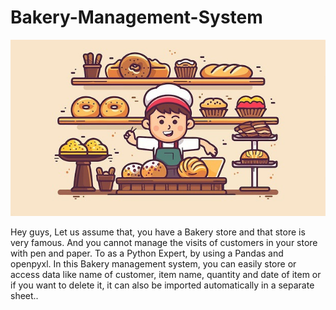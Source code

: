 # Bakery-Management-System

![logo](https://github.com/YashShreshthaRaj404/Bakery-Management-System/blob/main/bakery-cartoon-vector-icon-design-creative-projects_906149-95123.jpg)

Hey guys,
Let us assume that, you have a Bakery store and that store is very famous. And you cannot manage the visits of customers in your store with pen and paper. To as a Python Expert, by using a Pandas and openpyxl.
In this Bakery management system, you can easily store or access data like name of customer, item name, quantity and date of item or if you want to delete it, it can also be imported automatically in a separate sheet..
